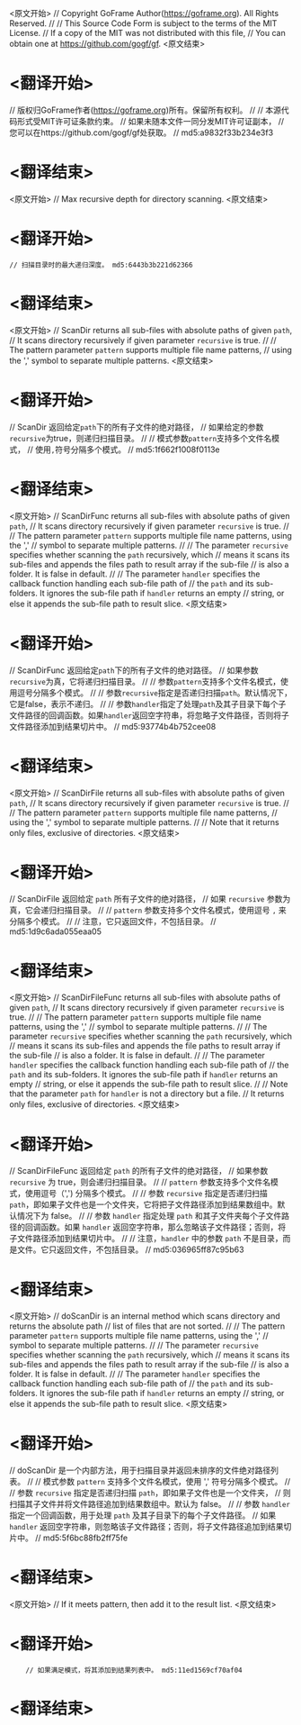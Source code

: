 
<原文开始>
// Copyright GoFrame Author(https://goframe.org). All Rights Reserved.
//
// This Source Code Form is subject to the terms of the MIT License.
// If a copy of the MIT was not distributed with this file,
// You can obtain one at https://github.com/gogf/gf.
<原文结束>

# <翻译开始>
// 版权归GoFrame作者(https://goframe.org)所有。保留所有权利。
//
// 本源代码形式受MIT许可证条款约束。
// 如果未随本文件一同分发MIT许可证副本，
// 您可以在https://github.com/gogf/gf处获取。
// md5:a9832f33b234e3f3
# <翻译结束>


<原文开始>
// Max recursive depth for directory scanning.
<原文结束>

# <翻译开始>
	// 扫描目录时的最大递归深度。 md5:6443b3b221d62366
# <翻译结束>


<原文开始>
// ScanDir returns all sub-files with absolute paths of given `path`,
// It scans directory recursively if given parameter `recursive` is true.
//
// The pattern parameter `pattern` supports multiple file name patterns,
// using the ',' symbol to separate multiple patterns.
<原文结束>

# <翻译开始>
// ScanDir 返回给定`path`下的所有子文件的绝对路径，
// 如果给定的参数`recursive`为true，则递归扫描目录。
//
// 模式参数`pattern`支持多个文件名模式，
// 使用`,`符号分隔多个模式。
// md5:1f662f1008f0113e
# <翻译结束>


<原文开始>
// ScanDirFunc returns all sub-files with absolute paths of given `path`,
// It scans directory recursively if given parameter `recursive` is true.
//
// The pattern parameter `pattern` supports multiple file name patterns, using the ','
// symbol to separate multiple patterns.
//
// The parameter `recursive` specifies whether scanning the `path` recursively, which
// means it scans its sub-files and appends the files path to result array if the sub-file
// is also a folder. It is false in default.
//
// The parameter `handler` specifies the callback function handling each sub-file path of
// the `path` and its sub-folders. It ignores the sub-file path if `handler` returns an empty
// string, or else it appends the sub-file path to result slice.
<原文结束>

# <翻译开始>
// ScanDirFunc 返回给定`path`下的所有子文件的绝对路径。
// 如果参数`recursive`为真，它将递归扫描目录。
//
// 参数`pattern`支持多个文件名模式，使用逗号分隔多个模式。
//
// 参数`recursive`指定是否递归扫描`path`。默认情况下，它是false，表示不递归。
//
// 参数`handler`指定了处理`path`及其子目录下每个子文件路径的回调函数。如果`handler`返回空字符串，将忽略子文件路径，否则将子文件路径添加到结果切片中。
// md5:93774b4b752cee08
# <翻译结束>


<原文开始>
// ScanDirFile returns all sub-files with absolute paths of given `path`,
// It scans directory recursively if given parameter `recursive` is true.
//
// The pattern parameter `pattern` supports multiple file name patterns,
// using the ',' symbol to separate multiple patterns.
//
// Note that it returns only files, exclusive of directories.
<原文结束>

# <翻译开始>
// ScanDirFile 返回给定 `path` 所有子文件的绝对路径，
// 如果 `recursive` 参数为真，它会递归扫描目录。
//
// `pattern` 参数支持多个文件名模式，使用逗号 `,` 来分隔多个模式。
//
// 注意，它只返回文件，不包括目录。
// md5:1d9c6ada055eaa05
# <翻译结束>


<原文开始>
// ScanDirFileFunc returns all sub-files with absolute paths of given `path`,
// It scans directory recursively if given parameter `recursive` is true.
//
// The pattern parameter `pattern` supports multiple file name patterns, using the ','
// symbol to separate multiple patterns.
//
// The parameter `recursive` specifies whether scanning the `path` recursively, which
// means it scans its sub-files and appends the file paths to result array if the sub-file
// is also a folder. It is false in default.
//
// The parameter `handler` specifies the callback function handling each sub-file path of
// the `path` and its sub-folders. It ignores the sub-file path if `handler` returns an empty
// string, or else it appends the sub-file path to result slice.
//
// Note that the parameter `path` for `handler` is not a directory but a file.
// It returns only files, exclusive of directories.
<原文结束>

# <翻译开始>
// ScanDirFileFunc 返回给定 `path` 的所有子文件的绝对路径，
// 如果参数 `recursive` 为 true，则会递归扫描目录。
//
// `pattern` 参数支持多个文件名模式，使用逗号（',') 分隔多个模式。
//
// 参数 `recursive` 指定是否递归扫描 `path`，即如果子文件也是一个文件夹，它将把子文件路径添加到结果数组中。默认情况下为 false。
//
// 参数 `handler` 指定处理 `path` 和其子文件夹每个子文件路径的回调函数。如果 `handler` 返回空字符串，那么忽略该子文件路径；否则，将子文件路径添加到结果切片中。
//
// 注意，`handler` 中的参数 `path` 不是目录，而是文件。它只返回文件，不包括目录。
// md5:036965ff87c95b63
# <翻译结束>


<原文开始>
// doScanDir is an internal method which scans directory and returns the absolute path
// list of files that are not sorted.
//
// The pattern parameter `pattern` supports multiple file name patterns, using the ','
// symbol to separate multiple patterns.
//
// The parameter `recursive` specifies whether scanning the `path` recursively, which
// means it scans its sub-files and appends the files path to result array if the sub-file
// is also a folder. It is false in default.
//
// The parameter `handler` specifies the callback function handling each sub-file path of
// the `path` and its sub-folders. It ignores the sub-file path if `handler` returns an empty
// string, or else it appends the sub-file path to result slice.
<原文结束>

# <翻译开始>
// doScanDir 是一个内部方法，用于扫描目录并返回未排序的文件绝对路径列表。
//
// 模式参数 `pattern` 支持多个文件名模式，使用 ',' 符号分隔多个模式。
//
// 参数 `recursive` 指定是否递归扫描 `path`，即如果子文件也是一个文件夹，
// 则扫描其子文件并将文件路径追加到结果数组中。默认为 false。
//
// 参数 `handler` 指定一个回调函数，用于处理 `path` 及其子目录下的每个子文件路径。
// 如果 `handler` 返回空字符串，则忽略该子文件路径；否则，将子文件路径追加到结果切片中。
// md5:5f6bc88fb2ff75fe
# <翻译结束>


<原文开始>
// If it meets pattern, then add it to the result list.
<原文结束>

# <翻译开始>
		// 如果满足模式，将其添加到结果列表中。 md5:11ed1569cf70af04
# <翻译结束>


